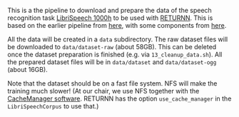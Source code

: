 This is a the pipeline to download and prepare the data
of the speech recognition task [LibriSpeech 1000h](http://www.openslr.org/12/)
to be used with [RETURNN](https://github.com/rwth-i6/returnn).
This is based on the earlier pipeline from [here](https://github.com/rwth-i6/returnn-experiments/tree/master/2018-asr-attention/librispeech/full-setup-attention),
with some components from [here](https://github.com/rwth-i6/returnn-experiments/tree/master/2019-asr-e2e-trafo-vs-lstm/tedlium2/full-setup).

All the data will be created in a `data` subdirectory.
The raw dataset files will be downloaded to `data/dataset-raw` (about 58GB).
This can be deleted once the dataset preparation is finished
(e.g. via `13_cleanup_data.sh`).
All the prepared dataset files will be in `data/dataset` and `data/dataset-ogg` (about 16GB).

Note that the dataset should be on a fast file system. NFS will make the training much slower!
(At our chair, we use NFS together with the [CacheManager software](https://github.com/pavelgolik/cache-manager).
 RETURNN has the option `use_cache_manager` in the `LibriSpeechCorpus` to use that.)
